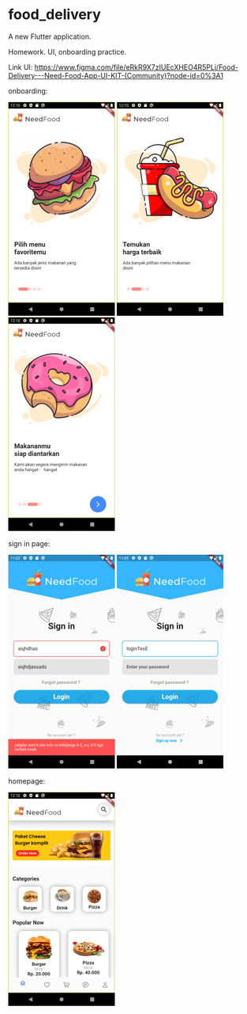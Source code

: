 # food_delivery

A new Flutter application.

Homework. UI, onboarding practice.

Link UI: https://www.figma.com/file/eRkR9X7zIUEcXHEO4R5PLj/Food-Delivery---Need-Food-App-UI-KIT-(Community)?node-id=0%3A1

onboarding:

![](assets/images/screens/screen1.png) ![](assets/images/screens/screen2.png) ![](assets/images/screens/screen3.png)

sign in page:

![](assets/images/screens/login1.png) ![](assets/images/screens/login2.png)



homepage:

![](assets/images/screens/screen4.png)
